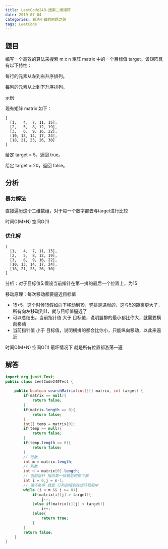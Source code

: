 ```yaml
---
title: LeetCode240-搜索二维矩阵
date: 2019-07-04
categories: 算法小白的刷题之路
tags: LeetCode
---
```


## 题目

编写一个高效的算法来搜索 m x n 矩阵 matrix 中的一个目标值 target。该矩阵具有以下特性：

每行的元素从左到右升序排列。

每列的元素从上到下升序排列。

示例:

现有矩阵 matrix 如下：

```
[
  [1,   4,  7, 11, 15],
  [2,   5,  8, 12, 19],
  [3,   6,  9, 16, 22],
  [10, 13, 14, 17, 24],
  [18, 21, 23, 26, 30]
]
```

给定 target = 5，返回 true。

给定 target = 20，返回 false。

## 分析

### 暴力解法
直接遍历这个二维数组，对于每一个数字都去与target进行比较

时间O(M*N)  空间O(1)
### 优化解
```
[
  [1,   4,  7, 11, 15],
  [2,   5,  8, 12, 19],
  [3,   6,  9, 16, 22],
  [10, 13, 14, 17, 24],
  [18, 21, 23, 26, 30]
]
```
分析：对于目标值5.假设当前指针在第一排的最后一个位置上，为15

移动原理：每次移动都要逼近目标值

- 15>5，这个时候15假如向下移动到19，竖排是递增的，这与5的距离更大了，所有向左移动到11，就与目标值逼近了
- 可以总结出。当前指针值 大于 目标值，说明竖排的最小都比你大，就需要横向移动
- 当前指针值 小于 目标值，说明横排的都会比你小，只能纵向移动，以此来逼近

时间O(M+N) 空间O(1) 最坏情况下 就是所有位置都游荡一遍

## 解答

````java
import org.junit.Test;
public class LeetCode240Test {
	
	public boolean searchMatrix(int[][] matrix, int target) {
		if(matrix == null){
			return false;
		}
		if(matrix.length == 0){
			return false;
		}
		int[] temp = matrix[0];
		if(temp == null){
			return false;
		}
		if(temp.length == 0){
			return false;
		}
		// 行数
		int m = matrix.length;
		// 列数
		int n = matrix[0].length;
		// 当前指针 指向第一排最后的那个数
		int i = 0,j = n-1;
		// 循环条件 就是 行列的限制在矩阵框框中
		while (i < m && j >= 0){
			if(matrix[i][j] > target){
				j--;
			}else if(matrix[i][j] < target){
				i++;
			}else{
				return true;
			}
		}
		return false;
	}
}

````









